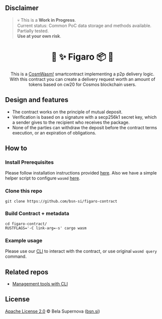 ## Disclaimer
> 💀 This is a **Work in Progress**.  
> Current status: Common PoC data storage and methods available. Partially tested.   
> **Use at your own risk**.

<h1 align="center">
  🔑 ✨ Figaro 📦 👛
</h1>

<p align="center">
This is a  <a href="https://github.com/CosmWasm/cosmwasm">CosmWasm!</a> smartcontract implementing a p2p delivery logic. <br>
With this contract you can create a delivery request worth an amount of tokens based on cw20 for Cosmos blockchain users.
</p>

## Design and features
* The contract works on the principle of mutual deposit.
* Verification is based on a signature with a secp256k1 secret key, which a sender gives to the recipient who receives the package.
* None of the parties can withdraw the deposit before the contract terms execution, or an expiration of obligations.

## How to
### Install Prerequisites
Please follow installation instructions provided [here](https://docs.cosmwasm.com/docs/1.0/getting-started/installation). Also we have a simple helper script to configure `wasmd` [here](https://github.com/bsn-si/figaro-cli/blob/main/common/setup.sh).

### Clone this repo
```
git clone https://github.com/bsn-si/figaro-contract
```

### Build Contract + metadata
```
cd figaro-contract/
RUSTFLAGS='-C link-arg=-s' cargo wasm
```

### Example usage
Please use our [CLI](https://github.com/bsn-si/figaro-cli) to interact with the contract, or use original `wasmd query` command.  

## Related repos
- [Management tools with CLI](https://github.com/bsn-si/figaro-cli)

## License
[Apache License 2.0](https://github.com/bsn-si/figaro-contract/blob/main/LICENSE) © Bela Supernova ([bsn.si](https://bsn.si))

